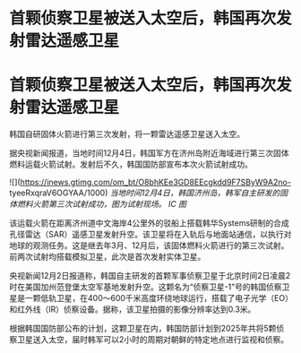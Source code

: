 # 首颗侦察卫星被送入太空后，韩国再次发射雷达遥感卫星

# 首颗侦察卫星被送入太空后，韩国再次发射雷达遥感卫星

韩国自研固体火箭进行第三次发射，将一颗雷达遥感卫星送入太空。

据央视新闻报道，当地时间12月4日，韩国军方在济州岛附近海域进行第三次固体燃料运载火箭试射。发射后不久，韩国国防部宣布本次火箭试射成功。

![](https://inews.gtimg.com/om_bt/O8bhKEe3GD8EEcgkdd9F7SByW9A2no-
tyeeRxqraV6OGYAA/1000) _当地时间12月4日，韩国济州岛，韩军自主研发的固体燃料火箭第三次试射成功，图为试射现场。 IC 图_

该运载火箭在距离济州道中文海岸4公里外的驳船上搭载韩华Systems研制的合成孔径雷达（SAR）遥感卫星发射升空。该卫星将在入轨后与地面站通信，以执行对地球的观测任务。这是继去年3月、12月后，该固体燃料火箭进行的第三次试射。前两次试射均搭载模拟卫星，此次是首次发射实体卫星。

央视新闻12月2日报道称，韩国自主研发的首颗军事侦察卫星于北京时间2日凌晨2时在美国加州范登堡太空军基地发射升空。这颗名为“侦察卫星-1”号的韩国侦察卫星是一颗低轨卫星，在400～600千米高度环绕地球运行，搭载了电子光学（EO）和红外线（IR）侦察设备。据称，该卫星拍摄的影像分辨率达到0.3米。

根据韩国国防部公布的计划，这颗卫星在内，韩国防部计划到2025年共将5颗侦察卫星送入太空，届时韩军可以2小时的周期对朝鲜的特定地点进行监视和侦察。

